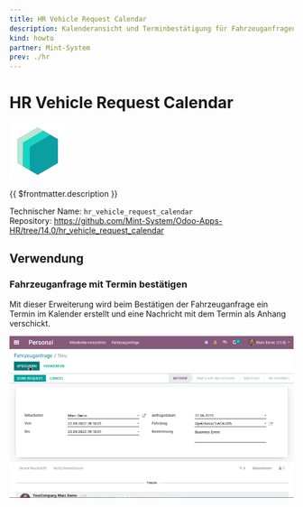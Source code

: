 ```yaml
---
title: HR Vehicle Request Calendar
description: Kalenderansicht und Terminbestätigung für Fahrzeuganfragen.
kind: howto
partner: Mint-System
prev: ./hr
---
```


# HR Vehicle Request Calendar

![icon_oms_box](attachments/icons_odoo_mint_system.png)

{{ $frontmatter.description }}

Technischer Name: `hr_vehicle_request_calendar`\
Repository: <https://github.com/Mint-System/Odoo-Apps-HR/tree/14.0/hr_vehicle_request_calendar>

## Verwendung

### Fahrzeuganfrage mit Termin bestätigen

Mit dieser Erweiterung wird beim Bestätigen der Fahrzeuganfrage ein Termin im Kalender erstellt und eine Nachricht mit dem Termin als Anhang verschickt.

![HR Vehicle Request Calendar](attachments/HR%20Vehicle%20Request%20Calendar.gif)
